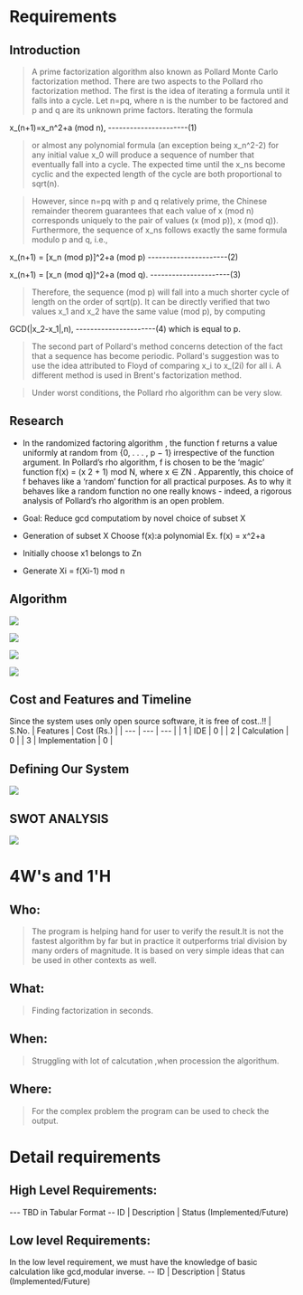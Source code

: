 
# Requirements
## Introduction
>A prime factorization algorithm also known as Pollard Monte Carlo factorization method. There are two aspects to the Pollard rho factorization method. The first is the idea of iterating a formula until it falls into a cycle. Let n=pq, where n is the number to be factored and p and q are its unknown prime factors. Iterating the formula

 x_(n+1)=x_n^2+a (mod n), ----------------------(1)
 
>or almost any polynomial formula (an exception being x_n^2-2) for any initial value x_0 will produce a sequence of number that eventually fall into a cycle. The expected time until the x_ns become cyclic and the expected length of the cycle are both proportional to sqrt(n).

>However, since n=pq with p and q relatively prime, the Chinese remainder theorem guarantees that each value of x (mod n) corresponds uniquely to the pair of values (x (mod p)), x (mod q)). Furthermore, the sequence of x_ns follows exactly the same formula modulo p and q, i.e.,

x_(n+1)	=	[x_n (mod p)]^2+a (mod p)	  ----------------------(2)

x_(n+1)	=	[x_n (mod q)]^2+a (mod q).	----------------------(3)

>Therefore, the sequence (mod p) will fall into a much shorter cycle of length on the order of sqrt(p). It can be directly verified that two values x_1 and x_2 have the same value (mod p), by computing

GCD(|x_2-x_1|,n), 	               ----------------------(4)
which is equal to p.

>The second part of Pollard's method concerns detection of the fact that a sequence has become periodic. Pollard's suggestion was to use the idea attributed to Floyd of comparing x_i to x_(2i) for all i. A different method is used in Brent's factorization method.

>Under worst conditions, the Pollard rho algorithm can be very slow. 

## Research

- In the randomized factoring algorithm , the function f returns a value uniformly at
random from {0, . . . , p − 1} irrespective of the function argument. In Pollard’s rho algorithm, f is chosen to
be the ‘magic’ function f(x) = (x
2 + 1) mod N, where x ∈ ZN . Apparently, this choice of f behaves like
a ‘random’ function for all practical purposes. As to why it behaves like a random function no one really
knows - indeed, a rigorous analysis of Pollard’s rho algorithm is an open problem.

- Goal: Reduce gcd computatiom by novel choice of subset X

- Generation of subset X
Choose f(x):a polynomial Ex. f(x) = x^2+a

- Initially choose x1 belongs to Zn

- Generate Xi = f(Xi-1) mod n

## Algorithm

![](https://github.com/pradhanamit/SDLC-Project/blob/main/1-Requirements/1.png)

![](https://github.com/pradhanamit/SDLC-Project/blob/main/1-Requirements/2.PNG)

![](https://github.com/pradhanamit/SDLC-Project/blob/main/1-Requirements/3.PNG)

![](https://github.com/pradhanamit/SDLC-Project/blob/main/1-Requirements/4.PNG)

## Cost and Features and Timeline

Since the system uses only open source software, it is free of cost..!!
| S.No. | Features | Cost (Rs.) |
| ---   | ---      |  ---       |
| 1 | IDE | 0 |
| 2 | Calculation | 0 |
| 3 | Implementation | 0 |

## Defining Our System
![](https://github.com/pradhanamit/SDLC-Project/blob/main/1-Requirements/5.png)
## SWOT ANALYSIS
![](https://github.com/pradhanamit/SDLC-Project/blob/main/1-Requirements/swot-file.jpg)

# 4W&#39;s and 1&#39;H

## Who:

>The program is helping hand for user to verify the result.It is not the fastest algorithm by far but in practice it outperforms trial division by many orders of magnitude. It is based on very simple ideas that can be used in other contexts as well.

## What:

>Finding factorization in seconds.

## When:

>Struggling with lot of calcutation ,when procession the algorithum.

## Where:

>For the complex problem the program can be used to check the output. 


# Detail requirements
## High Level Requirements:
--- TBD in Tabular Format 
-- ID | Description | Status (Implemented/Future)


##  Low level Requirements:
In the low level requirement, we must have the knowledge of basic calculation like gcd,modular inverse.
-- ID | Description | Status (Implemented/Future)
